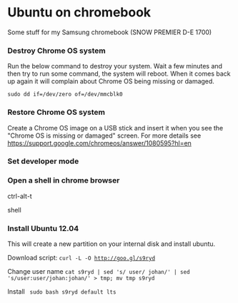 Ubuntu on chromebook
====================
Some stuff for my Samsung chromebook (SNOW PREMIER D-E 1700)

### Destroy Chrome OS system
Run the below command to destroy your system. Wait a few minutes and then try to run some command, the system will reboot. When it comes back up again it will complain about Chrome OS being missing or damaged.

<code>sudo dd if=/dev/zero of=/dev/mmcblk0</code>

### Restore Chrome OS system
Create a Chrome OS image on a USB stick and insert it when you see the "Chrome OS is missing or damaged" screen. For more details see https://support.google.com/chromeos/answer/1080595?hl=en

### Set developer mode

### Open a shell in chrome browser
ctrl-alt-t

shell

### Install Ubuntu 12.04
This will create a new partition on your internal disk and install ubuntu. 

Download script:
<code>curl -L -O http://goo.gl/s9ryd</code>

Change user name
<code>cat s9ryd | sed 's/ user/ johan/' | sed 's/user:user/johan:johan/' > tmp; mv tmp s9ryd</code>

Install
<code> sudo bash s9ryd default lts</code>
